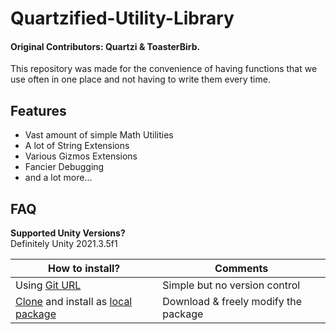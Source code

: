 # Quartzified-Utility-Library
#### Original Contributors: Quartzi & ToasterBirb.

This repository was made for the convenience of having functions that we use often in one place and not having to write them every time.  

## Features

- Vast amount of simple Math Utilities
- A lot of String Extensions
- Various Gizmos Extensions
- Fancier Debugging
- and a lot more...


## FAQ
**Supported Unity Versions?**  
Definitely Unity 2021.3.5f1  

| **How to install?** | Comments |
|-------------|-------------|
| Using [Git URL](https://docs.unity3d.com/Manual/upm-ui-giturl.html) | Simple but no version control |
| [Clone](https://docs.github.com/en/repositories/creating-and-managing-repositories/cloning-a-repository#cloning-a-repository-to-github-desktop) and install as [local package](https://docs.unity3d.com/Manual/upm-ui-local.html) | Download & freely modify the package|
